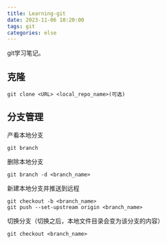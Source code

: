 ```yaml
---
title: Learning-git
date: 2023-11-06 10:20:00
tags: git
categories: else
---
```


git学习笔记。

<!-- more -->

## 克隆

```shell
git clone <URL> <local_repo_name>(可选)
```

## 分支管理

产看本地分支

```shell
git branch
```

删除本地分支

```shell
git branch -d <branch_name>
```

新建本地分支并推送到远程

```shell
git checkout -b <branch_name>
git push --set-upstream origin <branch_name>
```

切换分支（切换之后，本地文件目录会变为该分支的内容）

```
git checkout <branch_name>
```

